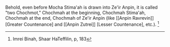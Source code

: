 

Behold, even before Mocha Stima'ah is drawn into Ze'ir Anpin, it is called "two Chochmot," Chochmah at the beginning, Chochmah Stima'ah, Chochmah at the end, Chochmah of Ze'ir Anpin (like [[Anpin Ravrevin]] [Greater Countenance] and [[Anpin Zutrei]] [Lesser Countenance], etc.).
[^1]

[^1]: Imrei Binah, Shaar HaTeffilin, p, 183